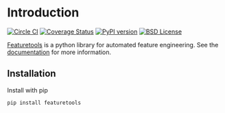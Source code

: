 # Introduction

[![Circle CI](https://circleci.com/gh/Featuretools/featuretools.svg?maxAge=2592000&style=shield)](https://circleci.com/gh/Featuretools/featuretools)
[![Coverage Status](https://codecov.io/gh/Featuretools/featuretools/branch/master/graph/badge.svg)](https://codecov.io/gh/Featuretools/featuretools/branch/master/graph/badge.svg)
[![PyPI version](https://badge.fury.io/py/featuretools.svg?maxAge=2592000)](https://badge.fury.io/py/featuretools)
[![BSD License](https://img.shields.io/github/license/Featuretools/featuretools.svg)](https://github.com/Featuretools/featuretools/blob/master/LICENSE)

[Featuretools](https://www.featuretools.com) is a python library for automated feature engineering. See the [documentation](https://docs.featuretools.com) for more information.

## Installation
Install with pip

	pip install featuretools


